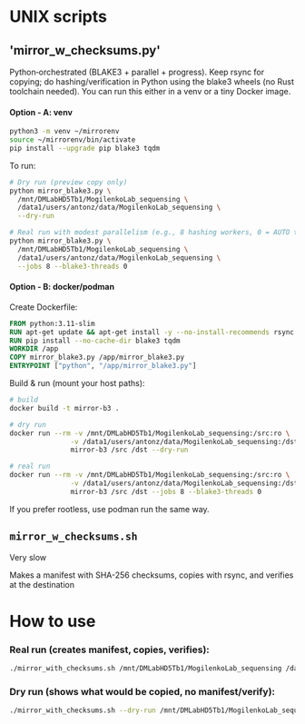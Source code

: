 # UNIX scripts 

## 'mirror_w_checksums.py'

Python‑orchestrated (BLAKE3 + parallel + progress). Keep rsync for copying; do hashing/verification in Python using the blake3 wheels (no Rust toolchain needed). You can run this either in a venv or a tiny Docker image.

#### Option - A: venv

```bash
python3 -m venv ~/mirrorenv
source ~/mirrorenv/bin/activate
pip install --upgrade pip blake3 tqdm
```

To run:
```bash
# Dry run (preview copy only)
python mirror_blake3.py \
  /mnt/DMLabHD5Tb1/MogilenkoLab_sequensing \
  /data1/users/antonz/data/MogilenkoLab_sequensing \
  --dry-run

# Real run with modest parallelism (e.g., 8 hashing workers, 0 = AUTO threads per file)
python mirror_blake3.py \
  /mnt/DMLabHD5Tb1/MogilenkoLab_sequensing \
  /data1/users/antonz/data/MogilenkoLab_sequensing \
  --jobs 8 --blake3-threads 0
```

#### Option - B: docker/podman

Create Dockerfile:
```Dockerfile
FROM python:3.11-slim
RUN apt-get update && apt-get install -y --no-install-recommends rsync && rm -rf /var/lib/apt/lists/*
RUN pip install --no-cache-dir blake3 tqdm
WORKDIR /app
COPY mirror_blake3.py /app/mirror_blake3.py
ENTRYPOINT ["python", "/app/mirror_blake3.py"]
```

Build & run (mount your host paths):
```bash
# build
docker build -t mirror-b3 .

# dry run
docker run --rm -v /mnt/DMLabHD5Tb1/MogilenkoLab_sequensing:/src:ro \
               -v /data1/users/antonz/data/MogilenkoLab_sequensing:/dst \
               mirror-b3 /src /dst --dry-run

# real run
docker run --rm -v /mnt/DMLabHD5Tb1/MogilenkoLab_sequensing:/src:ro \
               -v /data1/users/antonz/data/MogilenkoLab_sequensing:/dst \
               mirror-b3 /src /dst --jobs 8 --blake3-threads 0
```

If you prefer rootless, use podman run the same way.




## `mirror_w_checksums.sh`

Very slow 

Makes a manifest with SHA-256 checksums, copies with rsync, and verifies at the destination

# How to use

### Real run (creates manifest, copies, verifies):

```bash
./mirror_with_checksums.sh /mnt/DMLabHD5Tb1/MogilenkoLab_sequensing /data1/users/antonz/data/MogilenkoLab_sequensing
```

### Dry run (shows what would be copied, no manifest/verify):

```bash
./mirror_with_checksums.sh --dry-run /mnt/DMLabHD5Tb1/MogilenkoLab_sequensing /data1/users/antonz/data/MogilenkoLab_sequensing
```


